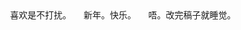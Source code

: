 <html>
<head>
     <title>
     <meta charset=utf-8>
     </title>     
     </head>
     <body>
     喜欢是不打扰。
     新年。快乐。
     唔。改完稿子就睡觉。
     </body>
     </html>
     
     
